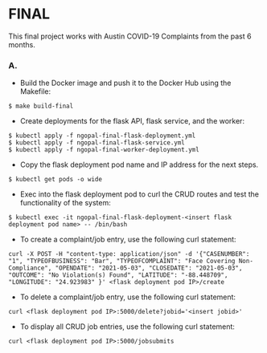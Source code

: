 # FINAL
This final project works with Austin COVID-19 Complaints from the past 6 months.

### A. 
- Build the Docker image and push it to the Docker Hub using the Makefile:

```
$ make build-final
```
- Create deployments for the flask API, flask service, and the worker:
```
$ kubectl apply -f ngopal-final-flask-deployment.yml
$ kubectl apply -f ngopal-final-flask-service.yml
$ kubectl apply -f ngopal-final-worker-deployment.yml
```
- Copy the flask deployment pod name and IP address for the next steps.
```
$ kubectl get pods -o wide
```
- Exec into the flask deployment pod to curl the CRUD routes and test the functionality of the system:
```
$ kubectl exec -it ngopal-final-flask-deployment-<insert flask deployment pod name> -- /bin/bash
```
- To create a complaint/job entry, use the following curl statement:
```
curl -X POST -H "content-type: application/json" -d '{"CASENUMBER": "1", "TYPEOFBUSINESS": "Bar", "TYPEOFCOMPLAINT": "Face Covering Non-Compliance", "OPENDATE": "2021-05-03", "CLOSEDATE": "2021-05-03", "OUTCOME": "No Violation(s) Found", "LATITUDE": "-88.448709", "LONGITUDE": "24.923983" }' <flask deployment pod IP>/create
```
- To delete a complaint/job entry, use the following curl statement:
```
curl <flask deployment pod IP>:5000/delete?jobid='<insert jobid>'
```
- To display all CRUD job entries, use the following curl statement:
```
curl <flask deployment pod IP>:5000/jobsubmits
```
